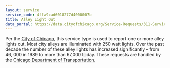 ```yaml
---
layout: service
service_code: 4ffa9cad6018277d4000007b
title: Alley Light Out
data_portal: https://data.cityofchicago.org/Service-Requests/311-Service-Requests-Alley-Lights-Out/t28b-ys7j
---
```


Per the [City of Chicago](https://data.cityofchicago.org/Service-Requests/311-Service-Requests-Alley-Lights-Out/t28b-ys7j), this service type is used to report one or more alley lights out. Most city alleys are illuminated with 250 watt lights. Over the past decade the number of these alley lights has increased significantly – from 46, 000 in 1989 to more than 67,000 today. These requests are handled by the [Chicago Department of Transportation.](http://www.cityofchicago.org/city/en/depts/cdot.html)
